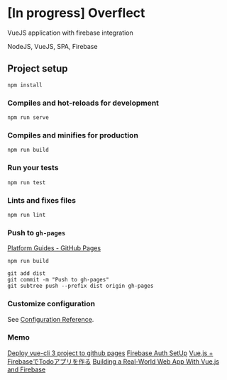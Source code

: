 # [In progress] Overflect 

VueJS application with firebase integration

  NodeJS, VueJS, SPA, Firebase

## Project setup
```
npm install
```

### Compiles and hot-reloads for development
```
npm run serve
```

### Compiles and minifies for production
```
npm run build
```

### Run your tests
```
npm run test
```

### Lints and fixes files
```
npm run lint
```
### Push to `gh-pages`
[Platform Guides - GitHub Pages](https://cli.vuejs.org/guide/deployment.html#github-pages)
```
npm run build

git add dist
git commit -m "Push to gh-pages"
git subtree push --prefix dist origin gh-pages
```
### Customize configuration
See [Configuration Reference](https://cli.vuejs.org/config/).

### Memo
[Deploy vue-cli 3 project to github pages](https://medium.com/@Roli_Dori/deploy-vue-cli-3-project-to-github-pages-ebeda0705fbd)
[Firebase Auth SetUp](https://medium.com/@oleg.agapov/basic-single-page-application-using-vue-js-and-firebase-part-2-143a3084266f)
[Vue.js + FirebaseでTodoアプリを作る](https://qiita.com/magaya0403/items/e292cd250184ea3fe7b0)
[Building a Real-World Web App With Vue.js and Firebase](https://savvyapps.com/blog/definitive-guide-building-web-app-vuejs-firebase)
